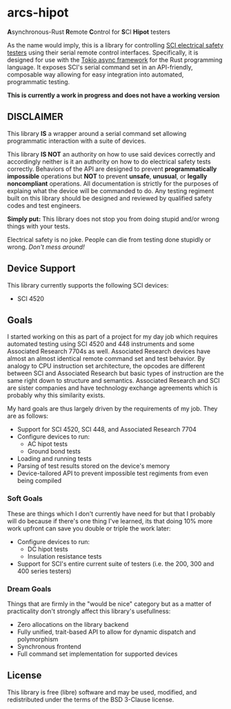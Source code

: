 # arcs-hipot
**A**synchronous-Rust **R**emote **C**ontrol for **S**CI **Hipot** testers

As the name would imply, this is a library for controlling
[SCI electrical safety testers](https://www.hipot.com/products.html) using their
serial remote control interfaces. Specifically, it is designed for use with the
[Tokio async framework](https://tokio.rs) for the Rust programming
language. It exposes SCI's serial command set in an API-friendly, composable
way allowing for easy integration into automated, programmatic testing.

**This is currently a work in progress and does not have a working version**

## DISCLAIMER
This library **IS** a wrapper around a serial command set allowing programmatic
interaction with a suite of devices.

This library **IS NOT** an authority on how to use said devices correctly and
accordingly neither is it an authority on how to do electrical safety tests correctly.
Behaviors of the API are designed to prevent **programmatically impossible**
operations but **NOT** to prevent **unsafe**, **unusual**, or **legally noncompliant**
operations. All documentation is strictly for the purposes of explaing what the
device will be commanded to do. Any testing regiment built on this library
should be designed and reviewed by qualified safety codes and test engineers.

**Simply put:** This library does not stop you from doing stupid and/or wrong things
with your tests.

Electrical safety is no joke. People can die from testing done stupidly or wrong.
_Don't mess around!_

## Device Support
This library currently supports the following SCI devices:
  - SCI 4520

## Goals
I started working on this as part of a project for my day job which requires
automated testing using SCI 4520 and 448 instruments and some Associated Research 7704s as
well. Associated Research devices have almost an almost identical remote command
set and test behavior. By analogy to CPU instruction set architecture, the
opcodes are different between SCI and Associated Research but basic types of
instruction are the same right down to structure and semantics. Associated
Research and SCI are sister companies and have technology exchange agreements
which is probably why this similarity exists.

My hard goals are thus largely driven by the requirements of my job. They are as
follows:
  - Support for SCI 4520, SCI 448, and Associated Research 7704
  - Configure devices to run:
    - AC hipot tests
    - Ground bond tests
  - Loading and running tests
  - Parsing of test results stored on the device's memory
  - Device-tailored API to prevent impossible test regiments from even being
    compiled

### Soft Goals
These are things which I don't currently have need for but that I probably will do
because if there's one thing I've learned, its that doing 10% more work upfront
can save you double or triple the work later:
  - Configure devices to run:
    - DC hipot tests
    - Insulation resistance tests
  - Support for SCI's entire current suite of testers (i.e. the 200, 300 and 400
    series testers)

### Dream Goals
Things that are firmly in the "would be nice" category but as a matter of
practicality don't strongly affect this library's usefullness:
  - Zero allocations on the library backend
  - Fully unified, trait-based API to allow for dynamic dispatch and polymorphism
  - Synchronous frontend
  - Full command set implementation for supported devices

## License
This library is free (libre) software and may be used, modified, and
redistributed under the terms of the BSD 3-Clause license.
